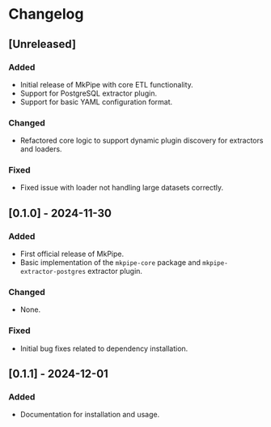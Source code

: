 # Changelog

## [Unreleased]

### Added
- Initial release of MkPipe with core ETL functionality.
- Support for PostgreSQL extractor plugin.
- Support for basic YAML configuration format.

### Changed
- Refactored core logic to support dynamic plugin discovery for extractors and loaders.

### Fixed
- Fixed issue with loader not handling large datasets correctly.

## [0.1.0] - 2024-11-30

### Added
- First official release of MkPipe.
- Basic implementation of the `mkpipe-core` package and `mkpipe-extractor-postgres` extractor plugin.

### Changed
- None.

### Fixed
- Initial bug fixes related to dependency installation.

## [0.1.1] - 2024-12-01

### Added
- Documentation for installation and usage.
